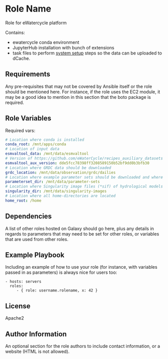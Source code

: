 Role Name
=========

Role for eWatercycle platform

Contains:

* ewatercycle conda environment
* JupyterHub installation with bunch of extensions
* task files to perform [system setup](https://ewatercycle.readthedocs.io/en/latest/system_setup.html) steps so the data can be uploaded to dCache.

Requirements
------------

Any pre-requisites that may not be covered by Ansible itself or the role should be mentioned here. For instance, if the role uses the EC2 module, it may be a good idea to mention in this section that the boto package is required.

Role Variables
--------------

Required vars:

```yaml
# Location where conda is installed
conda_root: /mnt/apps/conda
# Location of input data
esmvaltool_data: /mnt/data/esmvaltool
# Version of https://github.com/eWaterCycle/recipes_auxiliary_datasets to checkout to {{ esmvaltool_data }}/aux
esmvaltool_aux_version: dde5fcc78398ff3208589150b52bf9dd0b3bfb30
# Location where GRDC data should be downloaded
grdc_location: /mnt/data/observation/grdc/dailies
# Location where example parameter sets should be downloaded and where any other read-only pararmeter set can be put
parameterset_dir: /mnt/data/parameter-sets
# Location where Singularity image files (*sif) of hydrological models should be stored
singularity_dir: /mnt/data/singularity-images
# Location where all home-directories are located
home_root: /home
```

Dependencies
------------

A list of other roles hosted on Galaxy should go here, plus any details in regards to parameters that may need to be set for other roles, or variables that are used from other roles.

Example Playbook
----------------

Including an example of how to use your role (for instance, with variables passed in as parameters) is always nice for users too:

    - hosts: servers
      roles:
         - { role: username.rolename, x: 42 }

License
-------

Apache2

Author Information
------------------

An optional section for the role authors to include contact information, or a website (HTML is not allowed).
